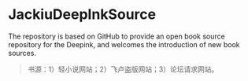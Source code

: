 # JackiuDeepInkSource

The repository is based on GitHub to provide an open book source repository for the Deepink, and welcomes the introduction of new book sources.

> 书源：1）轻小说网站；2）飞卢盗版网站；3）论坛请求网站。